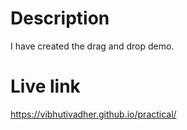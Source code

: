 # Description
I have created the drag and drop demo.

# Live link
https://vibhutivadher.github.io/practical/
